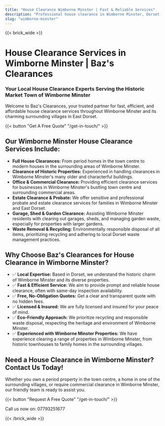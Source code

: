```yaml
---
title: "House Clearance Wimborne Minster | Fast & Reliable Services"
description: "Professional house clearance in Wimborne Minster, Dorset. We clear homes in this historic market town near the River Allen & River Stour. Free quotes & same-day inspection."
slug: "wimborne-minster"
---
```


{{< brick_wide >}}
# House Clearance Services in Wimborne Minster | Baz's Clearances

### Your Local House Clearance Experts Serving the Historic Market Town of Wimborne Minster

Welcome to Baz's Clearances, your trusted partner for fast, efficient, and affordable house clearance services throughout Wimborne Minster and its charming surrounding villages in East Dorset.

{{< button "Get A Free Quote" "/get-in-touch/" >}}

## Our Wimborne Minster House Clearance Services Include:

* **Full House Clearances:** From period homes in the town centre to modern houses in the surrounding areas of Wimborne Minster.
* **Clearance of Historic Properties:** Experienced in handling clearances in Wimborne Minster's many older and characterful buildings.
* **Office & Commercial Clearance:** Providing efficient clearance services for businesses in Wimborne Minster's bustling town centre and surrounding commercial areas.
* **Estate Clearance & Probate:** We offer sensitive and professional probate and estate clearance services for families in Wimborne Minster and East Dorset.
* **Garage, Shed & Garden Clearance:** Assisting Wimborne Minster residents with clearing out garages, sheds, and managing garden waste, especially for properties with larger gardens.
* **Waste Removal & Recycling:** Environmentally responsible disposal of all items, prioritizing recycling and adhering to local Dorset waste management practices.

## Why Choose Baz's Clearances for House Clearance in Wimborne Minster?

* ✅ **Local Expertise:** Based in Dorset, we understand the historic charm of Wimborne Minster and its diverse properties.
* ✅ **Fast & Efficient Service:** We aim to provide prompt and reliable house clearance, often with same-day inspection availability.
* ✅ **Free, No-Obligation Quotes:** Get a clear and transparent quote with no hidden fees.
* ✅ **Licensed & Insured:** We are fully licensed and insured for your peace of mind.
* ✅ **Eco-Friendly Approach:** We prioritize recycling and responsible waste disposal, respecting the heritage and environment of Wimborne Minster.
* ✅ **Experienced with Wimborne Minster Properties:** We have experience clearing a range of properties in Wimborne Minster, from historic townhouses to family homes in the surrounding villages.

## Need a House Clearance in Wimborne Minster? Contact Us Today!

Whether you own a period property in the town centre, a home in one of the surrounding villages, or require commercial clearance in Wimborne Minster, our friendly team is ready to assist you.

{{< button "Request A Free Quote" "/get-in-touch/" >}}

Call us now on: 07793251677

{{< /brick_wide >}}
